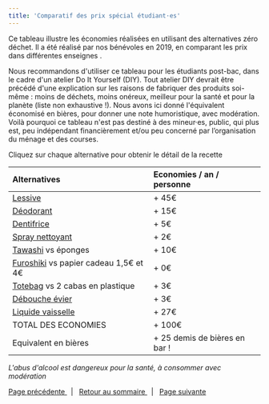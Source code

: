 ```yaml
---
title: 'Comparatif des prix spécial étudiant·es'
---
```


Ce tableau illustre les économies réalisées en utilisant des alternatives zéro déchet. Il a été réalisé par nos bénévoles en 2019, en comparant les prix dans différentes enseignes . 

Nous recommandons d'utiliser ce tableau pour les étudiants post-bac, dans le cadre d'un atelier Do It Yourself (DIY). Tout atelier DIY devrait être précédé d'une explication sur les raisons de fabriquer des produits soi-même : moins de déchets, moins onéreux, meilleur pour la santé et pour la planète (liste non exhaustive !). Nous avons ici donné l'équivalent économisé en bières, pour donner une note humoristique, avec modération. Voilà  pourquoi ce tableau n'est pas destiné à des mineur·es, public, qui plus est, peu indépendant financièrement  et/ou peu concerné par l’organisation du ménage et des courses.


Cliquez sur chaque alternative pour obtenir le détail de la recette 


| Alternatives                                                      | Economies / an / personne                         
| :------------------------------------------------------ | :---------------------------
| [Lessive ](https://zerowastetoulouse.org/wiki/ateliers-do-it-yourself/lessive)                      | + 45€
| [Déodorant](https://zerowastetoulouse.org/wiki/ateliers-do-it-yourself/atelier-cosmetiques-fabrication-de-deodorant-dentifrice-et-creme-hydratante)                                    | + 15€
| [Dentifrice  ](https://zerowastetoulouse.org/wiki/ateliers-do-it-yourself/dentifrice)                              | + 5€
| [Spray nettoyant ](https://zerowastetoulouse.org/wiki/ateliers-do-it-yourself/spray-nettoyant)                                             | + 2€
| [Tawashi](https://zerowastetoulouse.org/wiki/ateliers-do-it-yourself/tawashi) vs éponges                     | + 10€
| [Furoshiki](https://zerowastetoulouse.org/wiki/ateliers-do-it-yourself/furoshiki) vs papier cadeau 1,5€ et 4€                                    | + 0€
| [Totebag](https://zerowastetoulouse.org/wiki/ateliers-do-it-yourself/totebag) vs 2 cabas en plastique                              | + 3€
|[ Débouche évier ](https://zerowastetoulouse.org/wiki/ateliers-do-it-yourself/debouche-evier)                                           | + 3€
| [Liquide vaisselle](https://zerowastetoulouse.org/wiki/ateliers-do-it-yourself/liquide-vaisselle)                                   | + 27€
| TOTAL DES ECONOMIES                              | + 100€
| Equivalent en bières                                            | + 25 demis de bières en bar ! 



_L'abus d'alcool est dangereux pour la santé, à consommer avec modération_

[<i class="fa fa-arrow-left" aria-hidden="true"></i> Page précédente  ](https://zerowastetoulouse.org/wiki/kit-pedagogique/les-outils-de-zwt/guide-ultime-du-lyceen-ne-s-consciencieux) &nbsp; | &nbsp;  [<i class="fa fa-arrow-up" aria-hidden="true"></i> Retour au sommaire  ](/kit-pedagogique/les-outils-de-zwt)  &nbsp;  |  &nbsp;  [<i class="fa fa-arrow-right" aria-hidden="true"></i> Page suivante  ](/kit-pedagogique/les-outils-de-zwt/theatre-college-ouverture-dun-fast-food)